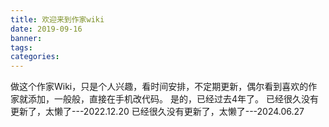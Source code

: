 ```yaml
---
title: 欢迎来到作家wiki
date: 2019-09-16
banner:
tags:
categories:
---
```




做这个作家Wiki，只是个人兴趣，看时间安排，不定期更新，偶尔看到喜欢的作家就添加，一般般，直接在手机改代码。
是的，已经过去4年了。
已经很久没有更新了，太懒了---2022.12.20
已经很久没有更新了，太懒了---2024.06.27
